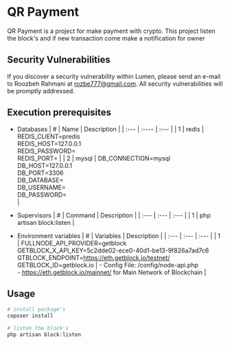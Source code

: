 # QR Payment 


QR Payment is a project for make payment with crypto.
This project listen the block's and if new transaction come make a notification for owner


## Security Vulnerabilities

If you discover a security vulnerability within Lumen, please send an e-mail to Roozbeh Rahmani at rozbe777@gmail.com. All security vulnerabilities will be promptly addressed.


## Execution prerequisites

- Databases
  | # | Name | Description |
  | :--- | :---- | :--- |
  | 1 | redis | REDIS_CLIENT=predis <br /> REDIS_HOST=127.0.0.1 <br /> REDIS_PASSWORD= <br /> REDIS_PORT= |
  | 2 | mysql | DB_CONNECTION=mysql <br /> DB_HOST=127.0.0.1 <br /> DB_PORT=3306 <br /> DB_DATABASE= <br /> DB_USERNAME= <br /> DB_PASSWORD= <br /> |

- Supervisors
  | # | Command | Description |
  | :--- | :--- | :--- |
  | 1 | php artisan block:listen |

- Environment variables
  | # | Variables | Description |
  | :--- | :--- | :--- |
  | 1 | FULLNODE_API_PROVIDER=getblock <br /> GETBLOCK_X_API_KEY=5c2dde02-ece0-40d1-be13-9f826a7ad7c6 <br /> GTBLOCK_ENDPOINT=https://eth.getblock.io/testnet/ <br /> GETBLOCK_ID=getblock.io | - Config File: /config/node-api.php <br /> - https://eth.getblock.io/mainnet/ for Main Network of Blockchain |

## Usage

```php
# install package's 
coposer install 

# listen the block's
php artisan block:listen
```
